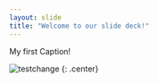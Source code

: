```yaml
---
layout: slide
title: "Welcome to our slide deck!"
---
```


My first Caption! 

![testchange](https://octodex.github.com/images/daftpunktocat-guy.gif)
{: .center}
